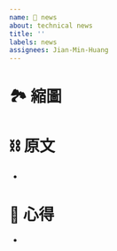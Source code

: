 ```yaml
---
name: 🦄 news
about: technical news
title: ''
labels: news
assignees: Jian-Min-Huang
---
```


# 🏞 縮圖

# ⛓ 原文
*

# 📜 心得
*

